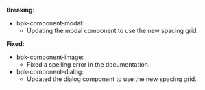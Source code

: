 **Breaking:**

- bpk-component-modal:
  - Updating the modal component to use the new spacing grid.

**Fixed:**
- bpk-component-image:
  - Fixed a spelling error in the documentation.
- bpk-component-dialog:
  - Updated the dialog component to use the new spacing grid.
